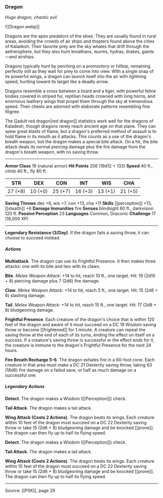 ### Dragon
_Huge dragon, chaotic evil_

![[Dragon.webp]]

Dragons are the apex predators of the skies. They are usually found in rural areas, avoiding the crowds of air ships and thopters found above the cities of Kaladesh. Their favorite prey are the sky whales that drift through the aethersphere, but they also hunt leviathans, wurms, hydras, drakes, giants—and airships.

Dragons typically hunt by perching on a promontory or hilltop, remaining perfectly still as they wait for prey to come into view. With a single snap of its powerful wings, a dragon can launch itself into the air with lightning speed, hurtling toward its target like a deadly arrow.

Dragons resemble a cross between a lizard and a tiger, with powerful feline bodies covered in striped fur, reptilian heads crowned with long horns, and enormous leathery wings that propel them through the sky at tremendous speed. Their chests are adorned with elaborate patterns resembling fine filigree.

The [[adult red dragon|red dragon]] statistics work well for the dragons of Kaladesh, though dragons rarely reach ancient age on that plane. They can spew great blasts of flame, but a dragon's preferred method of assault is to hold flame in its mouth as it attacks. This counts as a use of the dragon's breath weapon, but the dragon makes a special bite attack. On a hit, the bite attack deals its normal piercing damage plus the fire damage from the dragon's breath weapon, with no saving throw.



---

**Armor Class** 19 (natural armor)
**Hit Points** 256 (19d12 + 133)
**Speed** 40 ft., climb 40 ft., fly 80 ft.

| STR     | DEX     | CON     | INT     | WIS     | CHA     |
|---------|---------|---------|---------|---------|---------|
| 27 (+8) | 10 (+0) | 25 (+7) | 16 (+3) | 13 (+1) | 21 (+5) |

**Saving Throws** dex +6, wis +7, con +13, cha +11
**Skills** [[perception]] +13, [[stealth]] +6
**Damage Immunities** fire
**Senses** blindsight 60 ft., darkvision 120 ft.
**Passive Perception** 23
**Languages** Common, Draconic
**Challenge** 17 (18,000 XP)

---

**Legendary Resistance (3/Day)**. If the dragon fails a saving throw, it can choose to succeed instead.

##### Actions
**Multiattack**. The dragon can use its Frightful Presence. It then makes three attacks: one with its bite and two with its claws.

**Bite**. _Melee Weapon Attack:_ +14 to hit, reach 10 ft., one target. Hit: 19 (2d10 + 8) piercing damage plus 7 (2d6) fire damage.

**Claw**. _Melee Weapon Attack:_ +14 to hit, reach 5 ft., one target. Hit: 15 (2d6 + 8) slashing damage.

**Tail**. _Melee Weapon Attack:_ +14 to hit, reach 15 ft., one target. Hit: 17 (2d8 + 8) bludgeoning damage.

**Frightful Presence**. Each creature of the dragon's choice that is within 120 feet of the dragon and aware of it must succeed on a DC 19 Wisdom saving throw or become [[frightened]] for 1 minute. A creature can repeat the saving throw at the end of each of its turns, ending the effect on itself on a success. If a creature's saving throw is successful or the effect ends for it, the creature is immune to the dragon's Frightful Presence for the next 24 hours.

**Fire Breath Recharge 5-6**. The dragon exhales fire in a 60-foot cone. Each creature in that area must make a DC 21 Dexterity saving throw, taking 63 (18d6) fire damage on a failed save, or half as much damage on a successful one.

##### Legendary Actions
**Detect**. The dragon makes a Wisdom ([[Perception]]) check.

**Tail Attack**. The dragon makes a tail attack.

**Wing Attack (Costs 2 Actions)**. The dragon beats its wings. Each creature within 10 feet of the dragon must succeed on a DC 22 Dexterity saving throw or take 15 (2d6 + 8) bludgeoning damage and be knocked [[prone]]. The dragon can then fly up to half its flying speed.

**Detect**. The dragon makes a Wisdom ([[Perception]]) check.

**Tail Attack**. The dragon makes a tail attack.

**Wing Attack (Costs 2 Actions)**. The dragon beats its wings. Each creature within 10 feet of the dragon must succeed on a DC 22 Dexterity saving throw or take 15 (2d6 + 8) bludgeoning damage and be knocked [[prone]]. The dragon can then fly up to half its flying speed.


---

Source: [[PSK]], page 29